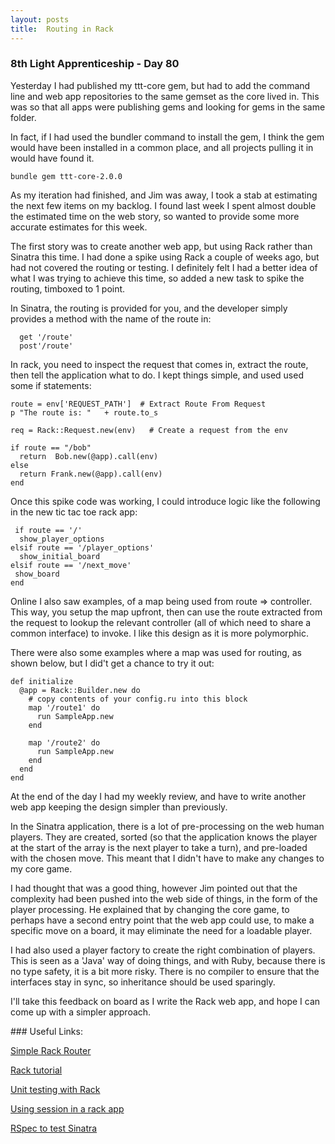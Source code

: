 ```yaml
---
layout: posts
title:  Routing in Rack
---
```


### 8th Light Apprenticeship - Day 80


Yesterday I had published my ttt-core gem, but had to add the command line and web app repositories to the same gemset as the core lived in. This was so that all apps were publishing gems and looking for gems in the same folder.

<!--break-->

In fact, if I had used the bundler command to install the gem, I think the gem would have been installed in a common place, and all projects pulling it in would have found it.

    bundle gem ttt-core-2.0.0

As my iteration had finished, and Jim was away, I took a stab at estimating the next few items on my backlog. I found last week I spent almost double the estimated time on the web story, so wanted to provide some more accurate estimates for this week.

The first story was to create another web app, but using Rack rather than Sinatra this time. I had done a spike using Rack a couple of weeks ago, but had not covered the routing or testing. I definitely felt I had a better idea of what I was trying to achieve this time, so added a new task to spike the routing, timboxed to 1 point.

In Sinatra, the routing is provided for you, and the developer simply provides a method with the name of the route in:

      get '/route'
      post'/route'

In rack, you need to inspect the request that comes in, extract the route, then tell the application what to do.  I kept things simple, and used used some if statements:

    route = env['REQUEST_PATH']  # Extract Route From Request
    p "The route is: "   + route.to_s

    req = Rack::Request.new(env)   # Create a request from the env

    if route == "/bob"
      return  Bob.new(@app).call(env)
    else
      return Frank.new(@app).call(env)
    end


Once this spike code was working, I could introduce logic like the following in the new tic tac toe rack app:

     if route == '/'
      show_player_options
    elsif route == '/player_options'
      show_initial_board
    elsif route == '/next_move'
     show_board
    end


Online I also saw examples, of a map being used from route => controller. This way, you setup the map upfront, then can use the route extracted from the request to lookup the relevant controller (all of which need to share a common interface) to invoke. I like this design as it is more polymorphic.

There were also some examples where a map was used for routing, as shown below, but I did't get a chance to try it out:

    def initialize
      @app = Rack::Builder.new do
        # copy contents of your config.ru into this block
        map '/route1' do
          run SampleApp.new
        end

        map '/route2' do
          run SampleApp.new
        end
      end
    end


At the end of the day I had my weekly review, and have to write another web app keeping the design simpler than previously.

In the Sinatra application, there is a lot of pre-processing on the web human players. They are created, sorted (so that the application knows the player at the start of the array is the next player to take a turn), and pre-loaded with the chosen move.  This meant that I didn't have to make any changes to my core game.

I had thought that was a good thing, however Jim pointed out that the complexity had been pushed into the web side of things, in the form of the player processing.  He explained that by changing the core game, to perhaps have a second entry point that the web app could use, to make a specific move on a board, it may eliminate the need for a loadable player.

I had also used a player factory to create the right combination of players. This is seen as a 'Java' way of doing things, and with Ruby, because there is no type safety, it is a bit more risky. There is no compiler to ensure that the interfaces stay in sync, so inheritance should be used sparingly.

I'll take this feedback on board as I write the Rack web app, and hope I can come up with a simpler approach.


### Useful Links:

[Simple Rack Router](https://erikeldridge.wordpress.com/2010/02/21/simple-ruby-rack-router/)

[Rack tutorial](https://isotope11.com/blog/build-your-own-web-framework-with-rack-and-ruby-part-2)

[Unit testing with Rack](http://dev.af83.com/2011/02/22/rails-3-controllers-unit-testing-with-rack.html)

[Using session in a rack app](http://stackoverflow.com/questions/10451392/how-do-i-set-get-session-vars-in-a-rack-app)

[RSpec to test Sinatra](http://tarynsauer.tumblr.com/post/72337538488/using-rspec-to-test-sinatra-controller)
